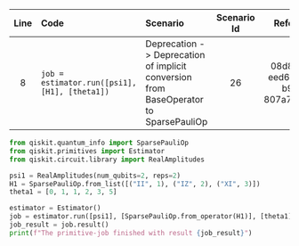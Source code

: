 | Line | Code | Scenario | Scenario Id | Reference | Artifact | Refactoring |
| :--: | :--- | :------- | :---------: | :-------: | :------- | :---------- |
| 8 | `job = estimator.run([psi1], [H1], [theta1])` | Deprecation -> Deprecation of implicit conversion from BaseOperator to SparsePauliOp | 26 | 08d831c9-eed6-4b60-b99b-807a760ed2af | Estimator.run() | `job = estimator.run([psi1], [SparsePauliOp.from_operator(H1)], [theta1])` |


```python
from qiskit.quantum_info import SparsePauliOp
from qiskit.primitives import Estimator
from qiskit.circuit.library import RealAmplitudes

psi1 = RealAmplitudes(num_qubits=2, reps=2)
H1 = SparsePauliOp.from_list([("II", 1), ("IZ", 2), ("XI", 3)])
theta1 = [0, 1, 1, 2, 3, 5]

estimator = Estimator()
job = estimator.run([psi1], [SparsePauliOp.from_operator(H1)], [theta1])
job_result = job.result()
print(f"The primitive-job finished with result {job_result}")
```